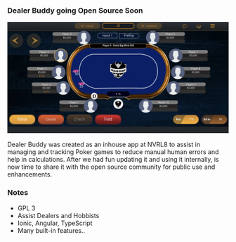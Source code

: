 ### Dealer Buddy going Open Source Soon
[![Dealer Buddy](https://raw.githubusercontent.com/roymasad/roymasad/main/DealerBuddy-Preview.jpg "Dealer Buddy")](https://github.com/NVRL8-SAL/DealerBuddy "Dealer Buddy")

Dealer Buddy was created as an inhouse app at NVRL8 to assist in managing and tracking Poker games to reduce manual human errors and help in calculations.
After we had fun updating it and using it internally, is now time to share it with the open source community for public use and enhancements. 

### Notes

- GPL 3 
- Assist Dealers and Hobbists
- Ionic, Angular, TypeScript
- Many built-in features..


<!--
**roymasad/roymasad** is a ✨ _special_ ✨ repository because its `README.md` (this file) appears on your GitHub profile.

[Github Repository](https://github.com/NVRL8-SAL/DealerBuddy "Repository")

Here are some ideas to get you started:

- 🔭 I’m currently working on ...
- 🌱 I’m currently learning ...
- 👯 I’m looking to collaborate on ...
- 🤔 I’m looking for help with ...
- 💬 Ask me about ...
- 📫 How to reach me: ...
- 😄 Pronouns: ...
- ⚡ Fun fact: ...
-->
